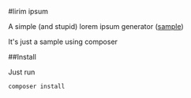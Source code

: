 #lirim ipsum

A simple (and stupid) lorem ipsum generator ([sample](http://lirimipsim.maztch.es))

It's just a sample using composer

##Install

Just run

	composer install
